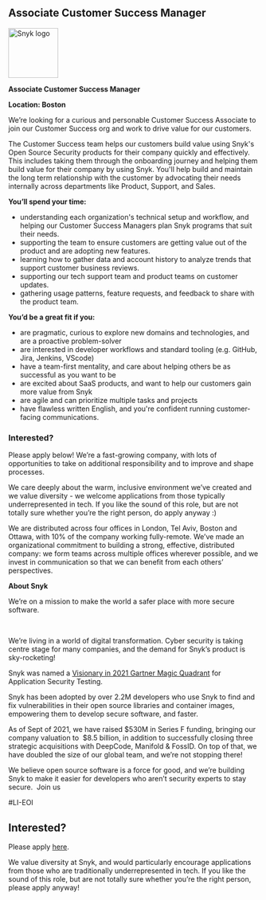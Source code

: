 Associate Customer Success Manager
---

<img src="https://res.cloudinary.com/snyk/image/upload/v1537345894/press-kit/brand/logo-black.png" width="100" alt="Snyk logo" />

<p><strong>Associate Customer Success Manager</strong></p>
<p><strong>Location: Boston</strong></p>
<p><span style="font-weight: 400;">We’re looking for a curious and personable Customer Success Associate to join our Customer Success org and work to drive value for our customers.</span></p>
<p><span style="font-weight: 400;">The Customer Success team helps our customers build value using Snyk's Open Source Security products for their company quickly and effectively. This includes taking them through the onboarding journey and helping them build value for their company by using Snyk. You'll help build and maintain the long term relationship with the customer by advocating their needs internally across departments like Product, Support, and Sales.</span></p>
<p><strong>You’ll spend your time:</strong></p>
<ul>
<li style="font-weight: 400;"><span style="font-weight: 400;">understanding each organization's technical setup and workflow, and helping our Customer Success Managers plan Snyk programs that suit their needs.&nbsp;</span></li>
<li style="font-weight: 400;"><span style="font-weight: 400;">supporting the team to ensure customers are getting value out of the product and are adopting new features.</span></li>
<li style="font-weight: 400;"><span style="font-weight: 400;">learning how to gather data and account history to analyze trends that support customer business reviews.&nbsp;</span></li>
<li style="font-weight: 400;"><span style="font-weight: 400;">supporting our tech support team and product teams on customer updates.&nbsp;</span></li>
<li style="font-weight: 400;"><span style="font-weight: 400;">gathering usage patterns, feature requests, and feedback to share with the product team.&nbsp;</span></li>
</ul>
<p><strong>You’d be a great fit if you:</strong></p>
<ul>
<li style="font-weight: 400;"><span style="font-weight: 400;">are pragmatic, curious to explore new domains and technologies, and are a proactive problem-solver&nbsp;</span></li>
<li><span style="font-weight: 400;">are interested in developer workflows and standard tooling (e.g. GitHub, Jira, Jenkins, VScode)</span></li>
<li style="font-weight: 400;"><span style="font-weight: 400;">have a team-first mentality, and care about helping others be as successful as you want to be</span></li>
<li style="font-weight: 400;"><span style="font-weight: 400;">are excited about SaaS products, and want to help our customers gain more value from Snyk</span></li>
<li style="font-weight: 400;"><span style="font-weight: 400;">are agile and can prioritize multiple tasks and projects</span></li>
<li style="font-weight: 400;"><span style="font-weight: 400;">have flawless written English, and you're confident running customer-facing communications.</span></li>
</ul>
<h3><strong>Interested?</strong></h3>
<p><span style="font-weight: 400;">Please apply below! We’re a fast-growing company, with lots of opportunities to take on additional responsibility and to improve and shape processes.&nbsp;</span></p>
<p><span style="font-weight: 400;">We care deeply about the warm, inclusive environment we’ve created and we value diversity - we welcome applications from those typically underrepresented in tech. If you like the sound of this role, but are not totally sure whether you’re the right person, do apply anyway :)</span></p>
<p><span style="font-weight: 400;">We are distributed across four offices in London, Tel Aviv, Boston and Ottawa, with 10% of the company working fully-remote. We’ve made an organizational commitment to building a strong, effective, distributed company: we form teams across multiple offices wherever possible, and we invest in communication so that we can benefit from each others’ perspectives.</span></p>
<p class="p1"><span class="s1"><strong>About Snyk</strong></span></p>
<p><span style="font-weight: 400;">We’re on a mission to make the world a safer place with more secure software.</span></p>
<p>&nbsp;</p>
<p><span style="font-weight: 400;">We’re living in a world of digital transformation. Cyber security is taking centre stage for many companies, and the demand for Snyk’s product is sky-rocketing!&nbsp;&nbsp;</span></p>
<p><span style="font-weight: 400;">Snyk was named a </span><a href="https://snyk.io/news/snyk-named-a-visionary-in-2021-gartner-magic-quadrant-for-application-security-testing/"><span style="font-weight: 400;">Visionary in 2021 Gartner Magic Quadrant</span></a><span style="font-weight: 400;"> for Application Security Testing.</span></p>
<p><span style="font-weight: 400;">Snyk has been adopted by over 2.2M developers who use Snyk to find and fix vulnerabilities in their open source libraries and container images, empowering them to develop secure software, and faster.</span></p>
<p><span style="font-weight: 400;">As of Sept of 2021, we have raised $530M in Series F funding, bringing our company valuation to&nbsp; $8.5 billion, in addition to successfully closing three strategic acquisitions with DeepCode, Manifold &amp; FossID. On top of that, we have doubled the size of our global team, and we’re not stopping there!&nbsp;&nbsp;</span></p>
<p><span style="font-weight: 400;">We believe open source software is a force for good, and we’re building Snyk to make it easier for developers who aren’t security experts to stay secure.&nbsp; Join us</span></p>
<p>#LI-EOI&nbsp;</p>

Interested?
---

Please apply [here](https://boards.greenhouse.io/snyk/jobs/5526525002#app).

We value diversity at Snyk, and would particularly encourage applications from those who are traditionally underrepresented in tech.
If you like the sound of this role, but are not totally sure whether you’re the right person, please apply anyway!

